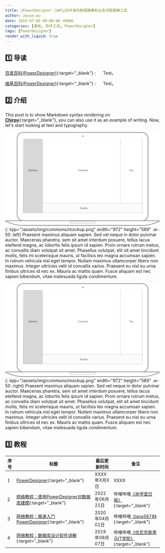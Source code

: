 ```yaml
---
title: 📂PowerDesigner：SAP公司开发的数据建模和业务流程建模工具
author: Jason.wu
date: 2019-07-09 00:00:00 +0800
categories: [通用, 软件工具, PowerDesigner]
tags: [PowerDesigner]
render_with_liquid: true
---
```


[Chirpy]: https://github.com/cotes2020/jekyll-theme-chirpy/fork
[百度百科(PowerDesigner)]: https://baike.baidu.com/item/PowerDesigner
[维基百科(PowerDesigner)]: https://zh.wikipedia.org/wiki/PowerDesigner
[优尼克斯黑马IT学院]: https://space.bilibili.com/356363844
[java5678]: https://space.bilibili.com/479800415
[尚学堂日报]: https://space.bilibili.com/526628436
[网络教程：PowerDesigner教程01]: https://www.bilibili.com/video/BV17t411T7ju/
[网络教程：PowerDesigner教程02]: https://www.bilibili.com/video/BV1PA411h7L3/
[网络教程：PowerDesigner教程03]: https://www.bilibili.com/video/BV1fB4y1s7GP/

## 1️⃣ 导读

[百度百科(PowerDesigner)][百度百科(PowerDesigner)]{:target="_blank"}
: &nbsp;&nbsp;&nbsp;&nbsp; Test。

[维基百科(PowerDesigner)][维基百科(PowerDesigner)]{:target="_blank"}
: &nbsp;&nbsp;&nbsp;&nbsp; Test。

## 2️⃣ 介绍

This post is to show Markdown syntax rendering on [**Chirpy**][Chirpy]{:target="_blank"}, you can also use it as an example of writing. Now, let's start looking at text and typography.

![Desktop View](/assets/img/commons/mockup.png){: lqip="/assets/img/commons/mockup.png" width="972" height="589" .w-50 .left}
Praesent maximus aliquam sapien. Sed vel neque in dolor pulvinar auctor. Maecenas pharetra, sem sit amet interdum posuere, tellus lacus eleifend magna, ac lobortis felis ipsum id sapien. Proin ornare rutrum metus, ac convallis diam volutpat sit amet. Phasellus volutpat, elit sit amet tincidunt mollis, felis mi scelerisque mauris, ut facilisis leo magna accumsan sapien. In rutrum vehicula nisl eget tempor. Nullam maximus ullamcorper libero non maximus. Integer ultricies velit id convallis varius. Praesent eu nisl eu urna finibus ultrices id nec ex. Mauris ac mattis quam. Fusce aliquam est nec sapien bibendum, vitae malesuada ligula condimentum.

![Desktop View](/assets/img/commons/mockup.png){: lqip="/assets/img/commons/mockup.png" width="972" height="589" .w-50 .right}
Praesent maximus aliquam sapien. Sed vel neque in dolor pulvinar auctor. Maecenas pharetra, sem sit amet interdum posuere, tellus lacus eleifend magna, ac lobortis felis ipsum id sapien. Proin ornare rutrum metus, ac convallis diam volutpat sit amet. Phasellus volutpat, elit sit amet tincidunt mollis, felis mi scelerisque mauris, ut facilisis leo magna accumsan sapien. In rutrum vehicula nisl eget tempor. Nullam maximus ullamcorper libero non maximus. Integer ultricies velit id convallis varius. Praesent eu nisl eu urna finibus ultrices id nec ex. Mauris ac mattis quam. Fusce aliquam est nec sapien bibendum, vitae malesuada ligula condimentum.

## 3️⃣ 教程

| 序号 | 标题 | 最后更新时间 | 备注 |
|---|---|---|---|
| 1 | [PowerDesigner](/categories/powerdesigner/){:target="_blank"} | XXXX年X月X日 | XXXX |
| 2 | [网络教程：使用PowerDesigner对数据库建模][网络教程：PowerDesigner教程03]{:target="_blank"} | 2022年06月21日 | 哔哩哔哩[《尚学堂日报》][尚学堂日报]{:target="_blank"} |
| 3 | [网络教程：极速入门PowerDesigner][网络教程：PowerDesigner教程02]{:target="_blank"} | 2020年04月01日 | 哔哩哔哩[《java5678》][java5678]{:target="_blank"} |
| 4 | [网络教程：数据库设计软件讲解][网络教程：PowerDesigner教程01]{:target="_blank"} | 2019年08月07日 | 哔哩哔哩[《优尼克斯黑马IT学院》][优尼克斯黑马IT学院]{:target="_blank"} |
